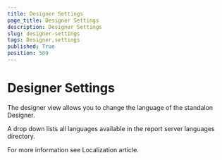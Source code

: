 ```yaml
---
title: Designer Settings
page_title: Designer Settings
description: Designer Settings
slug: designer-settings
tags: Designer,settings
published: True
position: 500
---
```


# Designer Settings
The designer view allows you to change the language of the standalon Designer. 

A drop down lists all languages available in the report server languages directory. 

For more information see Localization article.
